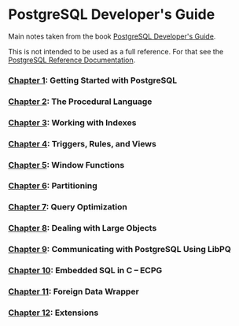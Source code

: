 # PostgreSQL Developer's Guide

Main notes taken from the book [PostgreSQL Developer's Guide](https://www.amazon.com/dp/B00U64KR44/ref=cm_sw_em_r_mt_dp_U_bbryEbACYVCMD).

This is not intended to be used as a full reference. For that see the [PostgreSQL Reference Documentation](https://www.postgresql.org/docs/current/index.html).

### [Chapter 1](./Chapter01): Getting Started with PostgreSQL
### [Chapter 2](./Chapter02): The Procedural Language
### [Chapter 3](./Chapter03): Working with Indexes
### [Chapter 4](./Chapter04): Triggers, Rules, and Views
### [Chapter 5](./Chapter05): Window Functions
### [Chapter 6](./Chapter06): Partitioning
### [Chapter 7](./Chapter07): Query Optimization
### [Chapter 8](./Chapter08): Dealing with Large Objects
### [Chapter 9](./Chapter09): Communicating with PostgreSQL Using LibPQ
### [Chapter 10](./Chapter10): Embedded SQL in C – ECPG
### [Chapter 11](./Chapter11): Foreign Data Wrapper
### [Chapter 12](./Chapter12): Extensions
